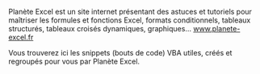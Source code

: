 

Planète Excel est un site internet présentant des astuces et tutoriels pour maîtriser les formules et fonctions Excel, formats conditionnels, tableaux structurés, tableaux croisés dynamiques, graphiques...
www.planete-excel.fr

Vous trouverez ici les snippets (bouts de code) VBA utiles, créés et regroupés pour vous par Planète Excel.
